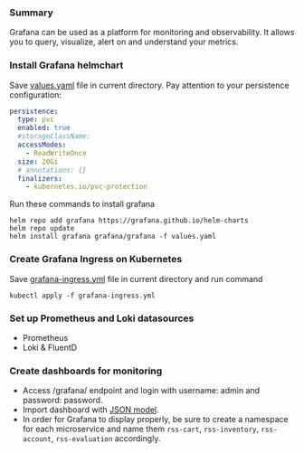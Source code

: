 ### Summary
Grafana can be used as a platform for monitoring and observability. It allows you to query, visualize, alert on and understand your metrics.

### Install Grafana helmchart
Save [values.yaml](https://github.com/rss-sre-1/rss-cart-service/blob/dev/grafana/grafana-values.yaml) file in current directory.
Pay attention to your persistence configuration:
```yaml
persistence:
  type: pvc
  enabled: true
  #storageClassName:
  accessModes:
    - ReadWriteOnce
  size: 20Gi
  # annotations: {}
  finalizers:
    - kubernetes.io/pvc-protection
```
Run these commands to install grafana
```
helm repo add grafana https://grafana.github.io/helm-charts
helm repo update
helm install grafana grafana/grafana -f values.yaml
```

### Create Grafana Ingress on Kubernetes
Save [grafana-ingress.yml](https://github.com/rss-sre-1/rss-cart-service/blob/dev/grafana/grafana-ingress.yml) file in current directory and run command
```
kubectl apply -f grafana-ingress.yml
```

### Set up Prometheus and Loki datasources
* Prometheus
* Loki & FluentD

### Create dashboards for monitoring
* Access /grafana/ endpoint and login with username: admin and password: password.
* Import dashboard with [JSON model](https://github.com/rss-sre-1/rss-cart-service/blob/dev/grafana/Dashboards/microservice-monitor-dashboard.json). 
* In order for Grafana to display properly, be sure to create a namespace for each microservice and name them `rss-cart`, `rss-inventory`, `rss-account`, `rss-evaluation` accordingly. 
